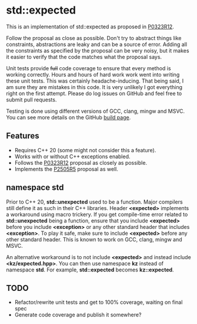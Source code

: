# std::expected

This is an implementation of std::expected as proposed in [P0323R12](http://www.open-std.org/jtc1/sc22/wg21/docs/papers/2022/p0323r12.html).

Follow the proposal as close as possible. Don't try to abstract things like constraints, abstractions are leaky and can be a source of error. Adding all the constraints as specified by the proposal can be very noisy, but it makes it easier to verify that the code matches what the proposal says.

Unit tests provide ~~full~~ code coverage to ensure that every method is working correctly. Hours and hours of hard work work went into writing these unit tests. This was certainly headache-inducing. That being said, I am sure they are mistakes in this code. It is very unlikely I got everything right on the first attempt. Please do log issues on GitHub and feel free to submit pull requests.

Testing is done using different versions of GCC, clang, mingw and MSVC. You can see more details on the GitHub [build page](https://github.com/kiznit/expected/actions/workflows/build.yml).


## Features

- Requires C++ 20 (some might not consider this a feature).
- Works with or without C++ exceptions enabled.
- Follows the [P0323R12](http://www.open-std.org/jtc1/sc22/wg21/docs/papers/2022/p0323r12.html) proposal as closely as possible.
- Implements the [P2505R5](https://www.open-std.org/jtc1/sc22/wg21/docs/papers/2022/p2505r5.html) proposal as well.

## namespace std

Prior to C++ 20, **std::unexpected** used to be a function. Major compilers still define it as such in their C++ libraries. Header **&lt;expected&gt;** implements a workaround using macro trickery. If you get compile-time error related to **std::unexpected** being a function, ensure that you include **&lt;expected&gt;** before you include **&lt;exception&gt;** or any other standard header that includes **&lt;exception&gt;**. To play it safe, make sure to include **&lt;expected&gt;** before any other standard header. This is known to work on GCC, clang, mingw and MSVC.

An alternative workaround is to not include **&lt;expected&gt;** and instead include **&lt;kz/expected.hpp&gt;**. You can then use namespace **kz** instead of namespace **std**. For example, **std::expected** becomes **kz::expected**.

## TODO
- Refactor/rewrite unit tests and get to 100% coverage, waiting on final spec
- Generate code coverage and publish it somewhere?
